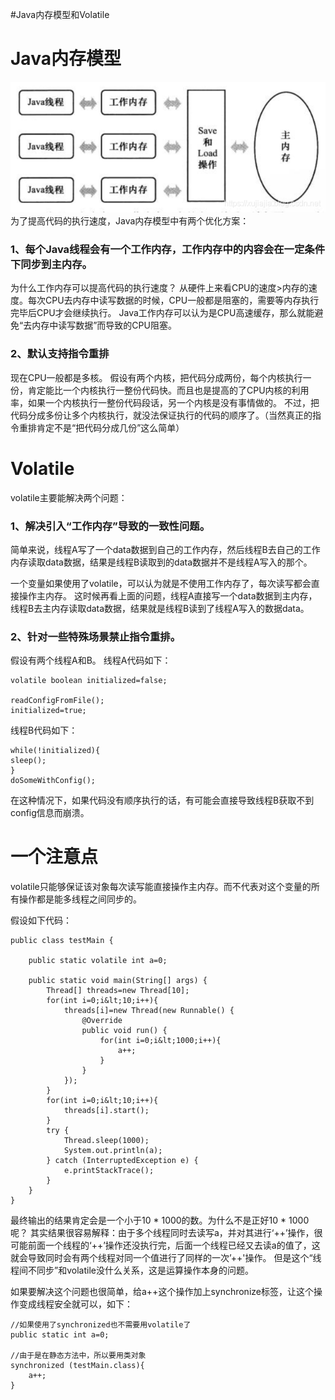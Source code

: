 #Java内存模型和Volatile
# Java内存模型

<img src="https://raw.githubusercontent.com/Double2hao/xujiajia_blog/main/img/1850.png" alt="在这里插入图片描述"> 为了提高代码的执行速度，Java内存模型中有两个优化方案：

### 1、每个Java线程会有一个工作内存，工作内存中的内容会在一定条件下同步到主内存。

>  
 为什么工作内存可以提高代码的执行速度？ 从硬件上来看CPU的速度&gt;内存的速度。每次CPU去内存中读写数据的时候，CPU一般都是阻塞的，需要等内存执行完毕后CPU才会继续执行。 Java工作内存可以认为是CPU高速缓存，那么就能避免“去内存中读写数据”而导致的CPU阻塞。 


### 2、默认支持指令重排

>  
 现在CPU一般都是多核。 假设有两个内核，把代码分成两份，每个内核执行一份，肯定能比一个内核执行一整份代码快。而且也是提高的了CPU内核的利用率，如果一个内核执行一整份代码段话，另一个内核是没有事情做的。 不过，把代码分成多份让多个内核执行，就没法保证执行的代码的顺序了。（当然真正的指令重排肯定不是“把代码分成几份”这么简单） 


# Volatile

volatile主要能解决两个问题：

### 1、解决引入“工作内存”导致的一致性问题。

简单来说，线程A写了一个data数据到自己的工作内存，然后线程B去自己的工作内存读取data数据，结果是线程B读取到的data数据并不是线程A写入的那个。

一个变量如果使用了volatile，可以认为就是不使用工作内存了，每次读写都会直接操作主内存。 这时候再看上面的问题，线程A直接写一个data数据到主内存，线程B去主内存读取data数据，结果就是线程B读到了线程A写入的数据data。

### 2、针对一些特殊场景禁止指令重排。

假设有两个线程A和B。 线程A代码如下：

```
volatile boolean initialized=false;

readConfigFromFile();
initialized=true;

```

线程B代码如下：

```
while(!initialized){
sleep();
}
doSomeWithConfig();

```

在这种情况下，如果代码没有顺序执行的话，有可能会直接导致线程B获取不到config信息而崩溃。

# 一个注意点

volatile只能够保证该对象每次读写能直接操作主内存。而不代表对这个变量的所有操作都是能多线程之间同步的。

假设如下代码：

```
public class testMain {

    public static volatile int a=0;
    
    public static void main(String[] args) {
        Thread[] threads=new Thread[10];
        for(int i=0;i&lt;10;i++){
            threads[i]=new Thread(new Runnable() {
                @Override
                public void run() {
                    for(int i=0;i&lt;1000;i++){
                        a++;
                    }
                }
            });
        }
        for(int i=0;i&lt;10;i++){
            threads[i].start();
        }
        try {
            Thread.sleep(1000);
            System.out.println(a);
        } catch (InterruptedException e) {
            e.printStackTrace();
        }
    }
}

```

最终输出的结果肯定会是一个小于10 * 1000的数。为什么不是正好10 * 1000呢？ 其实结果很容易解释：由于多个线程同时去读写a，并对其进行‘++’操作，很可能前面一个线程的‘++’操作还没执行完，后面一个线程已经又去读a的值了，这就会导致同时会有两个线程对同一个值进行了同样的一次’++'操作。 但是这个“线程间不同步”和volatile没什么关系，这是运算操作本身的问题。

如果要解决这个问题也很简单，给a++这个操作加上synchronize标签，让这个操作变成线程安全就可以，如下：

```
//如果使用了synchronized也不需要用volatile了
public static int a=0;

//由于是在静态方法中，所以要用类对象
synchronized (testMain.class){
    a++;
}

```